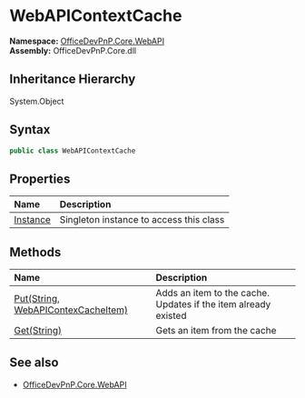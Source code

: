 # WebAPIContextCache
  

**Namespace:** [OfficeDevPnP.Core.WebAPI](OfficeDevPnP.Core.WebAPI.md)  
**Assembly:** OfficeDevPnP.Core.dll  
## Inheritance Hierarchy
System.Object  
## Syntax
```C#
public class WebAPIContextCache
```
## Properties
|**Name**|**Description**|
|:-----|:-----|
| [Instance](OfficeDevPnP.Core.WebAPI.WebAPIContextCache.Instance.md) | Singleton instance to access this class
## Methods
|**Name**|**Description**|
|:-----|:-----|
| [Put(String, WebAPIContexCacheItem)](OfficeDevPnP.Core.WebAPI.WebAPIContextCache.PutStringWebAPIContexCacheItem.md) | Adds an item to the cache. Updates if the item already existed
| [Get(String)](OfficeDevPnP.Core.WebAPI.WebAPIContextCache.GetString.md) | Gets an item from the cache
## See also
- [OfficeDevPnP.Core.WebAPI](OfficeDevPnP.Core.WebAPI.md)
